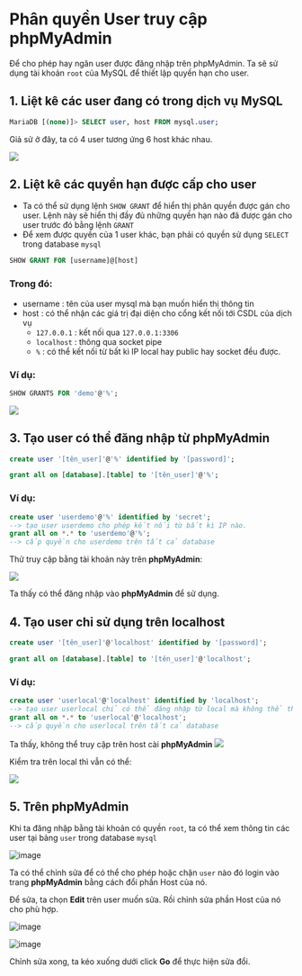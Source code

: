 # Phân quyền User truy cập phpMyAdmin

Để cho phép hay ngăn user được đăng nhập trên phpMyAdmin. Ta sẽ sử dụng tài khoản `root` của MySQL để thiết lập quyền hạn cho user.

## 1. Liệt kê các user đang có trong dịch vụ MySQL
```sql
MariaDB [(none)]> SELECT user, host FROM mysql.user;
```

Giả sử ở đây, ta có 4 user tương ứng 6 host khác nhau.

<img src="..\images\Screenshot_41.png">


## 2. Liệt kê các quyền hạn được cấp cho user
- Ta có thể sử dụng lệnh `SHOW GRANT` để hiển thị phân quyền được gán cho user. Lệnh này sẽ hiển thị đầy đủ những quyền hạn nào đã được gán cho user trước đó bằng lệnh `GRANT` 
- Để xem được quyền của 1 user khác, bạn phải có quyền sử dụng `SELECT` trong database `mysql`

```sql
SHOW GRANT FOR [username]@[host]
```

### Trong đó:
- username : tên của user mysql mà bạn muốn hiển thị thông tin
- host : có thể nhận các giá trị đại diện cho cổng kết nối tới CSDL của dịch vụ
    - `127.0.0.1` : kết nối qua `127.0.0.1:3306`
    - `localhost` : thông qua socket pipe
    - `%` : có thể kết nối từ bất kì IP local hay public hay socket đều được.

### Ví dụ:
```sql
SHOW GRANTS FOR 'demo'@'%';
```

<img src="..\images\Screenshot_42.png">

## 3. Tạo user có thể đăng nhập từ phpMyAdmin
```sql
create user '[tên_user]'@'%' identified by '[password]';

grant all on [database].[table] to '[tên_user]'@'%';
```

### Ví dụ:
```sql
create user 'userdemo'@'%' identified by 'secret'; 
--> tạo user userdemo cho phép kết nối từ bất kì IP nào.
grant all on *.* to 'userdemo'@'%'; 
--> cấp quyền cho userdemo trên tất cả database
```

Thử truy cập bằng tài khoản này trên **phpMyAdmin**:

<img src="..\images\Screenshot_43.png">

Ta thấy có thể đăng nhập vào **phpMyAdmin** để sử dụng.

## 4. Tạo user chỉ sử dụng trên localhost
```sql
create user '[tên_user]'@'localhost' identified by '[password]';

grant all on [database].[table] to '[tên_user]'@'localhost';
```

### Ví dụ:
```sql
create user 'userlocal'@'localhost' identified by 'localhost'; 
--> tạo user userlocal chỉ có thể đăng nhập từ local mà không thể thông qua host cài phpMyAdmin.
grant all on *.* to 'userlocal'@'localhost'; 
--> cấp quyền cho userlocal trên tất cả database
```

Ta thấy, không thể truy cập trên host cài **phpMyAdmin**
<img src="..\images\Screenshot_44.png">

Kiểm tra trên local thì vẫn có thể:

<img src="..\images\Screenshot_45.png">

## 5. Trên phpMyAdmin
Khi ta đăng nhập bằng tài khoản có quyền `root`, ta có thể xem thông tin các user tại bảng `user` trong database `mysql`

![image](https://user-images.githubusercontent.com/105496635/184779887-9490d599-04ea-47ca-80c8-59f5edc236ef.png)

Ta có thể chỉnh sửa để có thể cho phép hoặc chặn `user` nào đó login vào trang **phpMyAdmin** bằng cách đổi phần Host của nó.

Để sửa, ta chọn **Edit** trên user muốn sửa. Rồi chỉnh sửa phần Host của nó cho phù hợp.

![image](https://user-images.githubusercontent.com/105496635/184779905-6b7df2d7-bff6-4222-9c29-fa53bbc99f28.png)

![image](https://user-images.githubusercontent.com/105496635/184779923-e147f6d9-6cbb-4782-898f-ceadca660520.png)

Chỉnh sửa xong, ta kéo xuống dưới click **Go** để thực hiện sửa đổi.
